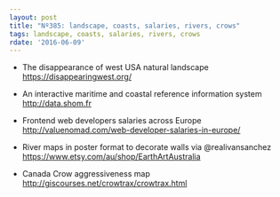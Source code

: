 ```yaml
---
layout: post
title: "Nº385: landscape, coasts, salaries, rivers, crows"
tags: landscape, coasts, salaries, rivers, crows
rdate: '2016-06-09'
---
```


* The disappearance of west USA natural landscape
  https://disappearingwest.org/

* An interactive maritime and coastal reference information system
  http://data.shom.fr

* Frontend web developers salaries across Europe
  http://valuenomad.com/web-developer-salaries-in-europe/

* River maps in poster format to decorate walls via @realivansanchez
  https://www.etsy.com/au/shop/EarthArtAustralia

* Canada Crow aggressiveness map
  http://giscourses.net/crowtrax/crowtrax.html

